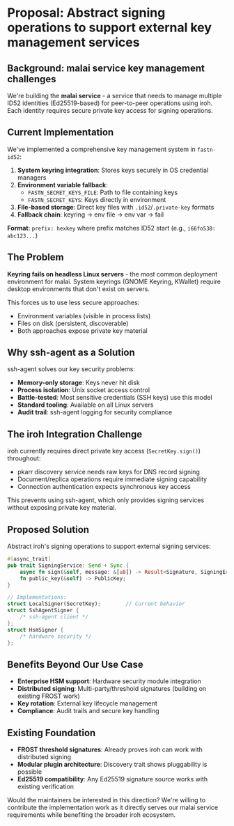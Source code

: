 # Proposal: Abstract signing operations to support external key management services

## Background: malai service key management challenges

We're building the **malai service** - a service that needs to manage multiple
ID52 identities (Ed25519-based) for peer-to-peer operations using iroh. Each
identity requires secure private key access for signing operations.

## Current Implementation

We've implemented a comprehensive key management system in `fastn-id52`:

1. **System keyring integration**: Stores keys securely in OS credential
   managers
2. **Environment variable fallback**:
    - `FASTN_SECRET_KEYS_FILE`: Path to file containing keys
    - `FASTN_SECRET_KEYS`: Keys directly in environment
3. **File-based storage**: Direct key files with `.id52`/`.private-key` formats
4. **Fallback chain**: keyring → env file → env var → fail

**Format**: `prefix: hexkey` where prefix matches ID52 start (e.g.,
`i66fo538: abc123...`)

## The Problem

**Keyring fails on headless Linux servers** - the most common deployment
environment for malai. System keyrings (GNOME Keyring, KWallet) require desktop
environments that don't exist on servers.

This forces us to use less secure approaches:

- Environment variables (visible in process lists)
- Files on disk (persistent, discoverable)
- Both approaches expose private key material

## Why ssh-agent as a Solution

ssh-agent solves our key security problems:

- **Memory-only storage**: Keys never hit disk
- **Process isolation**: Unix socket access control
- **Battle-tested**: Most sensitive credentials (SSH keys) use this model
- **Standard tooling**: Available on all Linux servers
- **Audit trail**: ssh-agent logging for security compliance

## The iroh Integration Challenge

iroh currently requires direct private key access (`SecretKey.sign()`)
throughout:

- pkarr discovery service needs raw keys for DNS record signing
- Document/replica operations require immediate signing capability
- Connection authentication expects synchronous key access

This prevents using ssh-agent, which only provides signing services without
exposing private key material.

## Proposed Solution

Abstract iroh's signing operations to support external signing services:

```rust
#[async_trait]
pub trait SigningService: Send + Sync {
    async fn sign(&self, message: &[u8]) -> Result<Signature, SigningError>;
    fn public_key(&self) -> PublicKey;
}

// Implementations:
struct LocalSigner(SecretKey);        // Current behavior  
struct SshAgentSigner {
    /* ssh-agent client */
};
struct HsmSigner {
    /* hardware security */
};
```

## Benefits Beyond Our Use Case

- **Enterprise HSM support**: Hardware security module integration
- **Distributed signing**: Multi-party/threshold signatures (building on
  existing FROST work)
- **Key rotation**: External key lifecycle management
- **Compliance**: Audit trails and secure key handling

## Existing Foundation

- **FROST threshold signatures**: Already proves iroh can work with distributed
  signing
- **Modular plugin architecture**: Discovery trait shows pluggability is
  possible
- **Ed25519 compatibility**: Any Ed25519 signature source works with existing
  verification

Would the maintainers be interested in this direction? We're willing to
contribute the implementation work as it directly serves our malai service
requirements while benefiting the broader iroh ecosystem.
